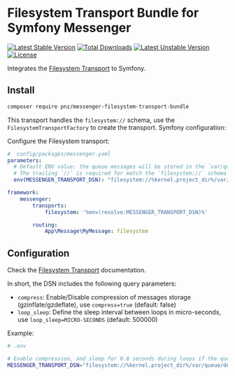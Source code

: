 # Filesystem Transport Bundle for Symfony Messenger

[![Latest Stable Version](https://poser.pugx.org/pnz/messenger-filesystem-transport-bundle/version)](https://packagist.org/packages/pnz/messenger-filesystem-transport-bundle)
[![Total Downloads](https://poser.pugx.org/pnz/messenger-filesystem-transport-bundle/downloads)](https://packagist.org/packages/pnz/messenger-filesystem-transport-bundle)
[![Latest Unstable Version](https://poser.pugx.org/pnz/messenger-filesystem-transport-bundle/v/unstable)](//packagist.org/packages/pnz/messenger-filesystem-transport-bundle)
[![License](https://poser.pugx.org/pnz/messenger-filesystem-transport-bundle/license)](https://packagist.org/packages/pnz/messenger-filesystem-transport-bundle)

Integrates the [Filesystem Transport](https://packagist.org/packages/pnz/messenger-filesystem-transport) to Symfony.

## Install

```bash
composer require pnz/messenger-filesystem-transport-bundle
```

This transport handles the `filesystem://` schema, use the `FilesystemTransportFactory`
to create the transport.
Symfony configuration:

Configure the Filesystem transport:
```yaml
#  config/packages/messenger.yaml
parameters:
  # Default ENV value: the queue messages will be stored in the `var/queue` folder,
  # The trailing `//` is required for match the `filesystem://` schema
  env(MESSENGER_TRANSPORT_DSN): "filesystem://%kernel.project_dir%/var/queue"

framework:
    messenger:
        transports:
            filesystem: '%env(resolve:MESSENGER_TRANSPORT_DSN)%'

        routing:
            App\Message\MyMessage: filesystem
```

## Configuration

Check the [Filesystem Transport](https://packagist.org/packages/pnz/messenger-filesystem-transport) documentation.

In short, the DSN includes the following query parameters:

- `compress`: Enable/Disable compression of messages storage (gzinflate/gzdeflate), use `compress=true` (default: false)
- `loop_sleep`: Define the sleep interval between loops in micro-seconds, use `loop_sleep=MICRO-SECONDS` (default: 500000)

Example:
```bash
# .env

# Enable compression, and sleep for 0.8 seconds during loops if the queue is empty
MESSENGER_TRANSPORT_DSN="filesystem://%kernel.project_dir%/var/queue/default?compress=true&loop_sleep=800000"
```
